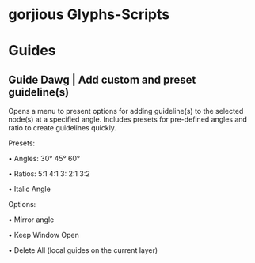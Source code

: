 # gorjious Glyphs-Scripts
# Guides
## Guide Dawg | Add custom and preset guideline(s)
Opens a menu to present options for adding guideline(s) to the selected node(s) at a specified angle. Includes presets for pre-defined angles and ratio to create guidelines quickly.

Presets:

• Angles: 30° 45° 60°

• Ratios: 5:1 4:1 3: 2:1 3:2

• Italic Angle

Options: 

• Mirror angle

• Keep Window Open

• Delete All (local guides on the current layer)
